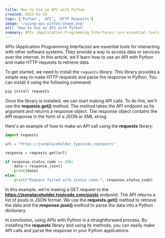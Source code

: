 ```yaml
---
title: How to Use an API with Python
created: 2023-02-14
tags: ['Python', 'API', 'HTTP Requests']
image: '/using-api-python/image.png'
alt: 'How to Use an API with Python'
summary: APIs (Application Programming Interfaces) are essential tools for interacting with other software systems. They provide a way to access data or services over the internet. In this article, we'll learn how to use an API with Python and make HTTP requests to retrieve data.
---
```


APIs (Application Programming Interfaces) are essential tools for interacting with other software systems. They provide a way to access data or services over the internet. In this article, we'll learn how to use an API with Python and make HTTP requests to retrieve data.

To get started, we need to install the `requests` library. This library provides a simple way to make HTTP requests and parse the response in Python. You can install it using the following command:

```bash
pip install requests

```

Once the library is installed, we can start making API calls. To do this, we'll use the **requests.get()** method. The method takes the API endpoint as its argument and returns a response object. The response object contains the API response in the form of a JSON or XML string.

Here's an example of how to make an API call using the **requests** library:

```python
import requests

url = "https://jsonplaceholder.typicode.com/posts"

response = requests.get(url)

if response.status_code == 200:
    data = response.json()
    print(data)
else:
    print("Request failed with status code:", response.status_code)

```

In this example, we're making a GET request to the **https://jsonplaceholder.typicode.com/posts** endpoint. The API returns a list of posts in JSON format. We use the **requests.get()** method to retrieve the data and the **response.json()** method to parse the data into a Python dictionary.

In conclusion, using APIs with Python is a straightforward process. By installing the **requests** library and using its methods, you can easily make API calls and parse the response in your Python applications.